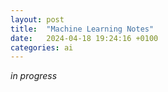 ```yaml
---
layout: post
title:  "Machine Learning Notes"
date:   2024-04-18 19:24:16 +0100
categories: ai
---
```

_in progress_
